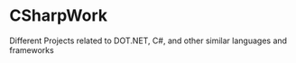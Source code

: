 # CSharpWork
Different Projects related to DOT.NET, C#, and other similar languages and frameworks



